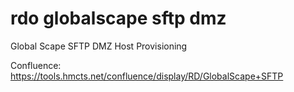 # rdo globalscape sftp dmz

Global Scape SFTP DMZ Host Provisioning

Confluence: https://tools.hmcts.net/confluence/display/RD/GlobalScape+SFTP

